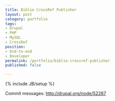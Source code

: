 ```yaml
---
title: Biblio CrossRef Publisher
layout: post
category: portfolio
tags:
- Drupal
- PHP
- MySQL
- CrossRef
position:
- End-to-end
- Developer
permalink: /portfolio/biblio-crossref-publisher
published: false

---
```

{% include JB/setup %}
<div id="node-190" class="node node-portfolio node-promoted node-unpublished">
  <div class="content clearfix">
    <div class="field field-name-body field-type-text-with-summary field-label-hidden"><div class="field-items"><div class="field-item even"><p>Commit messages: <a href="http://drupal.org/node/52287">http://drupal.org/node/52287</a></p>
</div></div></div>  </div>
</div>
